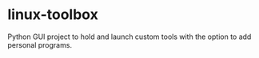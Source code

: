 # linux-toolbox
Python GUI project to hold and launch custom tools with the option to add personal programs.
